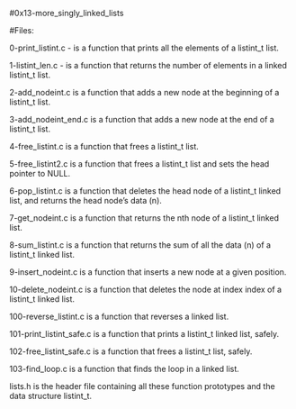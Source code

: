#0x13-more_singly_linked_lists
  
#Files:
  
0-print_listint.c - is a function that prints all the elements of a listint_t list.
  
1-listint_len.c - is a function that returns the number of elements in a linked listint_t list.
  
2-add_nodeint.c is a function that adds a new node at the beginning of a listint_t list.
  
3-add_nodeint_end.c is a function that adds a new node at the end of a listint_t list.
  
4-free_listint.c is a function that frees a listint_t list.
  
5-free_listint2.c is a function that frees a listint_t list and sets the head pointer to NULL.
  
 6-pop_listint.c is a function that deletes the head node of a listint_t linked list, and returns the head node’s data (n).
  
7-get_nodeint.c is a function that returns the nth node of a listint_t linked list.
  
8-sum_listint.c is a function that returns the sum of all the data (n) of a listint_t linked list.

9-insert_nodeint.c is a function that inserts a new node at a given position.

10-delete_nodeint.c is a function that deletes the node at index index of a listint_t linked list.

100-reverse_listint.c is a function that reverses a linked list.

101-print_listint_safe.c is a function that prints a listint_t linked list, safely.

102-free_listint_safe.c is a function that frees a listint_t list, safely.
  
103-find_loop.c is a function that finds the loop in a linked list.

lists.h is the header file containing all these function prototypes and the data structure listint_t.
